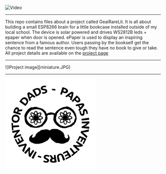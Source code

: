 ![Video](https://youtu.be/Az-vB4r0-Qg)
***
This repo contains files about a project called GeaiRareLit. It is all about building a small ESP8266 brain for a little bookcase installed outside of my local school. The device is solar powered and drives WS2812B leds + epaper when door is opened. ePaper is used to display an inspiring sentence from a famous author. Users passing by the bookself get the chance to read the sentence even tough they have no book to give or take. All project details are available on the [project page](http://www.chezpapietmamie.com/pcube/uncategorized/geairarelit/)
***
![IProject image][miniature.JPG)
***
![Inventor Dads logo](Logo_Papas_Inventeurs_25mm.png)

